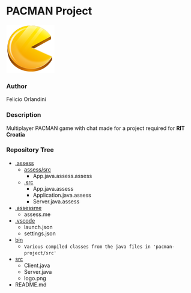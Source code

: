 # PACMAN Project

![pacman logo](src/logo.png)

### Author

Felicio Orlandini

### Description

Multiplayer PACMAN game with chat made for a project required for **RIT Croatia**

### Repository Tree

- [.assess](.assess)
  - [assess/src](.assess/assess/src)
    - App.java.assess.assess
  - [.src](.assess/src)
    - App.java.assess
    - Application.java.assess
    - Server.java.assess
- [.assessme](.assessme)
  - assess.me
- [.vscode](.vscode)
  - launch.json
  - settings.json
- [bin](bin)
  - `Various compiled classes from the java files in 'pacman-project/src'`
- [src](src)
  - Client.java
  - Server.java
  - logo.png
- README.md
